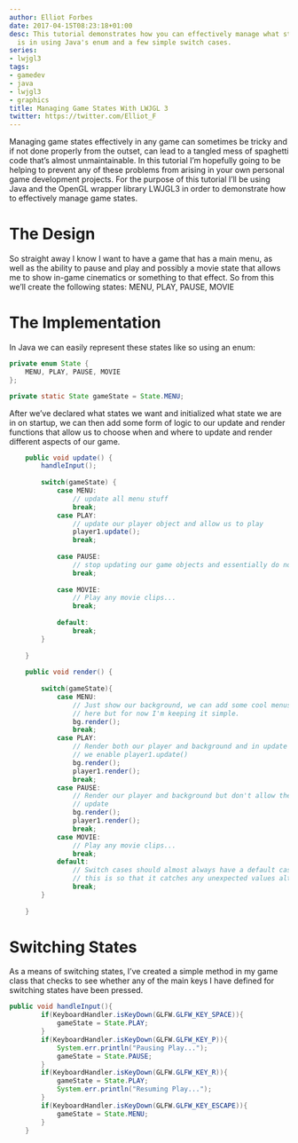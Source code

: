 ```yaml
---
author: Elliot Forbes
date: 2017-04-15T08:23:18+01:00
desc: This tutorial demonstrates how you can effectively manage what state your game
  is in using Java's enum and a few simple switch cases.
series:
- lwjgl3
tags:
- gamedev
- java
- lwjgl3
- graphics
title: Managing Game States With LWJGL 3
twitter: https://twitter.com/Elliot_F
---
```


<p>Managing game states effectively in any game can sometimes be tricky and if not done properly from the outset, can lead to a tangled mess of spaghetti code that’s almost unmaintainable. In this tutorial I’m hopefully going to be helping to prevent any of these problems from arising in your own personal game development projects. For the purpose of this tutorial I’ll be using Java and the OpenGL wrapper library LWJGL3 in order to demonstrate how to effectively manage game states.</p>

# The Design

<p>So straight away I know I want to have a game that has a main menu, as well as the ability to pause and play and possibly a movie state that allows me to show in-game cinematics or something to that effect. So from this we’ll create the following states: MENU, PLAY, PAUSE, MOVIE<p>

# The Implementation

<p>In Java we can easily represent these states like so using an enum: </p>

```java
private enum State {
    MENU, PLAY, PAUSE, MOVIE 
};

private static State gameState = State.MENU;
```

<p>After we’ve declared what states we want and initialized what state we are in on startup, we can then add some form of logic to our update and render functions that allow us to choose when and where to update and render different aspects of our game. </p>

```java	
	public void update() {
		handleInput();
		
		switch(gameState) {
			case MENU:
				// update all menu stuff
				break;
			case PLAY:
				// update our player object and allow us to play
				player1.update();
				break;
				
			case PAUSE:
				// stop updating our game objects and essentially do nothing
				break;
				
			case MOVIE:
				// Play any movie clips...
				break;
				
			default:
				break;	
		}
		
	}
	
	public void render() {
		
		switch(gameState){
			case MENU:
				// Just show our background, we can add some cool menus and stuff
				// here but for now I'm keeping it simple.
				bg.render();
				break;
			case PLAY:
				// Render both our player and background and in update switch
				// we enable player1.update()
				bg.render();
				player1.render();
				break;
			case PAUSE:
				// Render our player and background but don't allow them to
				// update
				bg.render();
				player1.render();
				break;
			case MOVIE:
				// Play any movie clips...
				break;
			default:
				// Switch cases should almost always have a default case
				// this is so that it catches any unexpected values although.
				break;
		}
		
	}

```

# Switching States
<p>As a means of switching states, I’ve created a simple method in my game class that checks to see whether any of the main keys I have defined for switching states have been pressed.</p>

```java
public void handleInput(){
		if(KeyboardHandler.isKeyDown(GLFW.GLFW_KEY_SPACE)){
			gameState = State.PLAY;
		}
		if(KeyboardHandler.isKeyDown(GLFW.GLFW_KEY_P)){
			System.err.println("Pausing Play...");
			gameState = State.PAUSE;
		}
		if(KeyboardHandler.isKeyDown(GLFW.GLFW_KEY_R)){
			gameState = State.PLAY;
			System.err.println("Resuming Play...");
		}
		if(KeyboardHandler.isKeyDown(GLFW.GLFW_KEY_ESCAPE)){
			gameState = State.MENU;
		}
	}

```
